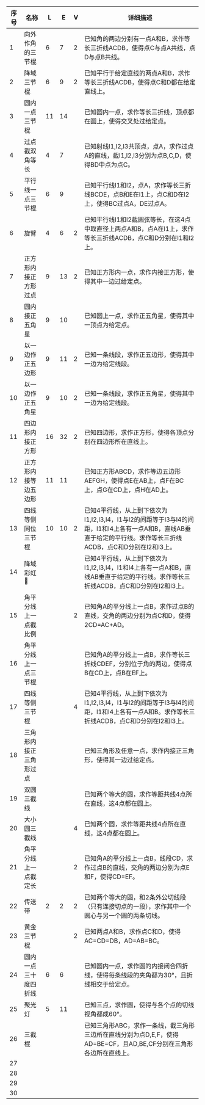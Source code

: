 | 序号 | 名称                   | L  | E  | V | 详细描述                                                                                                                                                         |
| ---- | ---------------------- | -- | -- | - | ---------------------------------------------------------------------------------------------------------------------------------------------------------------- |
| 1    | 向外作角的三节棍       | 6  | 7  | 2 | 已知角的两边分别有一点A和B，求作等长三折线ACDB，使得点C与点A共线，点D与点B共线。                                                                                 |
| 2    | 降域三节棍             | 6  | 9  | 2 | 已知平行于给定直线的两点A和B，求作等长三折线ACDB，使得点C和D都在给定直线上。                                                                                     |
| 3    | 圆内一点三节棍         | 11 | 14 |   | 已知圆内一点，求作等长三折线，顶点都在圆上，使得交叉处过给定点。                                                                                                 |
| 4    | 过点截双角等长         | 4  | 7  |   | 已知射线l1,l2,l3共顶点，点A，求作过点A的直线，截l1,l2,l3分别为点B,C,D，使得BD中点为点C。                                                                         |
| 5    | 平行线一点三节棍       | 6  | 9  |   | 已知平行线l1和l2，点A，求作等长三折线BCDE，点B和E在l1上，点C和D在l2上，使得BC过点A，DE过点A。                                                                    |
| 6    | 旋臂                   | 4  | 6  | 2 | 已知平行线l1和l2截圆弦等长，在这4点中取直径上两点A和B，点A在l1上，求作等长三折线ACDB，点C和D分别在l1和l2上。                                                     |
| 7    | 正方形内接正方形过点   | 9  | 13 | 2 | 已知正方形内一点，求作内接正方形，使得其中一边过给定点。                                                                                                         |
| 8    | 圆内接正五角星         | 9  | 10 |   | 已知圆上一点，求作正五角星，使得其中一顶点为给定点。                                                                                                             |
| 9    | 以一边作正五边形       | 9  | 11 | 2 | 已知一条线段，求作正五边形，使得其中一边为给定线段。                                                                                                             |
| 10   | 以一边作正五角星       | 9  | 10 | 2 | 已知一条线段，求作正五角星，使得其中一边为给定线段。                                                                                                             |
| 11   | 四边形内接正方形       | 16 | 32 | 2 | 已知四边形，求作正方形，使得各顶点分别在四边形所在直线上。                                                                                                       |
| 12   | 正方形内接等边五边形   | 11 | 11 |   | 已知正方形ABCD，求作等边五边形AEFGH，使得点E在AB上，点F在BC上，点G在CD上，点H在AD上。                                                                            |
| 13   | 四线等侧同位三节棍     | 10 | 10 | 2 | 已知4平行线，从上到下依次为l1,l2,l3,l4，l1与l2的间距等于l3与l4的间距，l1和l4上各有一点A和B，直线AB垂直于给定的平行线。求作等长三折线ACDB，点C和D分别在l2和l3上。 |
| 14   | 降域彩虹🌈             |    |    |   | 已知4平行线，从上到下依次为l1,l2,l3,l4，l1和l4上各有一点A和B，直线AB垂直于给定的平行线。求作等长三折线ACDB，点C和D分别在l2和l3上。                               |
| 15   | 角平分线上一点截比例   |    |    | 2 | 已知角A的平分线上一点B，求作过点B的直线，交角的两边分别为点C和D，使得2CD=AC+AD。                                                                                 |
| 16   | 角平分线上一点三节棍   |    |    |   | 已知角A的平分线上一点B，求作等长三折线CDEF，分别位于角的两边，使得点B在CD上，点B在EF上。                                                                         |
| 17   | 四线等侧三节棍         |    |    | 4 | 已知4平行线，从上到下依次为l1,l2,l3,l4，l1与l2的间距等于l3与l4的间距，l1和l4上各有一点A和B。求作等长三折线ACDB，点C和D分别在l2和l3上。                           |
| 18   | 三角形内接正三角形过点 |    |    |   | 已知三角形及任意一点，求作内接正三角形，使得其一边过给定点。                                                                                                     |
| 19   | 双圆三截线             |    |    |   | 已知两个等大的圆，求作等距共线4点所在直线，这4点都在圆上。                                                                                                       |
| 20   | 大小圆三截线           |    |    | 4 | 已知两个圆，求作等距共线4点所在直线，这4点都在圆上。                                                                                                             |
| 21   | 角平分线上一点截定长   |    |    | 2 | 已知角A的平分线上一点B，线段CD，求作过点B的直线，交角的两边分别为点E和F，使得CD=EF。                                                                             |
| 22   | 传送带                 | 2  | 2  | 2 | 已知两个等大的圆，和2条外公切线段（只有连接切点的一段），求作其中一个圆心与另一个圆的两条切线。                                                                  |
| 23   | 黄金三节棍             |    |    | 2 | 已知两点A和B，求作点C和D，使得AC=CD=DB，AD=AB=BC。                                                                                                               |
| 24   | 圆内一点三十度四折线   | 6  | 6  |   | 已知圆内一点，求作圆的内接闭合四折线，使得每条线段的夹角都为30°，且折线相交于给定点。                                                                           |
| 25   | 聚光灯                 | 5  | 11 |   | 已知三点，求作圆，使得与各个点的切线视角都成60°。                                                                                                               |
| 26   | 三截棍                 |    |    |   | 已知三角形ABC，求作一条线，截三角形三边所在直线分别为点D,E,F，使得AD=BE=CF，且AD,BE,CF分别在三角形各边所在直线上。                                               |
| 27   |                        |    |    |   |                                                                                                                                                                  |
| 28   |                        |    |    |   |                                                                                                                                                                  |
| 29   |                        |    |    |   |                                                                                                                                                                  |
| 30   |                        |    |    |   |                                                                                                                                                                  |
